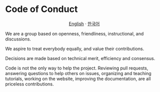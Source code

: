 # Code of Conduct

<p align="center"><a href="https://github.com/MC-Dashify/plugin/blob/master/CODE_OF_CONDUCT.md">English</a> · <a href="https://github.com/MC-Dashify/plugin/blob/master/.github/documents/CODE_OF_CONDUCT.ko_KR.md">한국어</a></p>

We are a group based on openness, friendliness, instructional, and discussions.

We aspire to treat everybody equally, and value their contributions.

Decisions are made based on technical merit, efficiency and consensus.

Code is not the only way to help the project. Reviewing pull requests, answering questions to help others on issues, organizing and teaching tutorials, working on the website, improving the documentation, are all priceless contributions.
